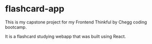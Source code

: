 # flashcard-app

This is my capstone project for my Frontend Thinkful by Chegg coding bootcamp. 

It is a flashcard studying webapp that was built using React. 


